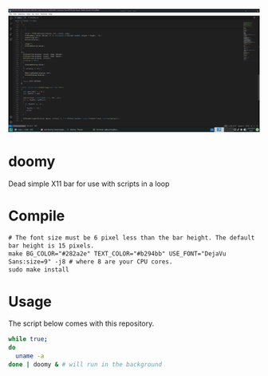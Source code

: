 ![](pic1.png)

# doomy

Dead simple X11 bar for use with scripts in a loop

# Compile

```
# The font size must be 6 pixel less than the bar height. The default bar height is 15 pixels.
make BG_COLOR="#282a2e" TEXT_COLOR="#b294bb" USE_FONT="DejaVu Sans:size=9" -j8 # where 8 are your CPU cores.
sudo make install
```

# Usage

The script below comes with this repository.

```bash
while true;
do
  uname -a
done | doomy & # will run in the background
```

